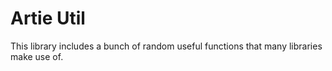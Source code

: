 # Artie Util

This library includes a bunch of random useful functions that many libraries make use of.
